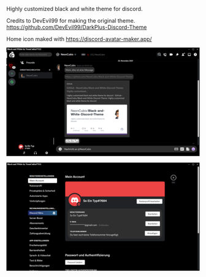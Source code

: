 Highly customized black and white theme for discord.

Credits to DevEvil99 for making the original theme. https://github.com/DevEvil99/DarkPlus-Discord-Theme 

Home icon maked with https://discord-avatar-maker.app/ 

![alt text](https://github.com/NeonCubix/Black-and-White-Discord-Theme/blob/main/Black-And-White-Theme.png)


![alt text](https://github.com/NeonCubix/Black-and-White-Discord-Theme/blob/main/Black-And-White-Theme-Settings.png)
